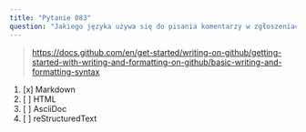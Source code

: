 ```yaml
---
title: "Pytanie 083"
question: "Jakiego języka używa się do pisania komentarzy w zgłoszeniach i pull requestach na GitHubie?"
---
```



> https://docs.github.com/en/get-started/writing-on-github/getting-started-with-writing-and-formatting-on-github/basic-writing-and-formatting-syntax
1. [x] Markdown
1. [ ] HTML
1. [ ] AsciiDoc
1. [ ] reStructuredText
